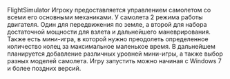 FlightSimulator
Игроку предоставляется управлением самолетом со всеми его основными механиками. У самолета 2 режима работы двигателя. 
Один для передвижения по земле, а второй для набора достаточной мощности для взлета и дальнейшего маневрирования.
Также есть мини-игра, в которой нужно преодолеть определенное количество колец за максимальное маленькое время.
В дальнейшем планируется добавление различных уровней мини-игры, а также выбор разных моделей самолета.
Игру запустить можно начиная с Windows 7 и более поздних версий.
